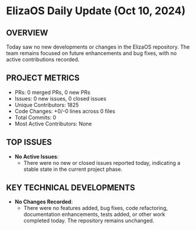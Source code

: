 # ElizaOS Daily Update (Oct 10, 2024)

## OVERVIEW 
Today saw no new developments or changes in the ElizaOS repository. The team remains focused on future enhancements and bug fixes, with no active contributions recorded.

## PROJECT METRICS
- PRs: 0 merged PRs, 0 new PRs
- Issues: 0 new issues, 0 closed issues
- Unique Contributors: 1825
- Code Changes: +0/-0 lines across 0 files
- Total Commits: 0
- Most Active Contributors: None

## TOP ISSUES
- **No Active Issues**: 
  - There were no new or closed issues reported today, indicating a stable state in the current project phase.

## KEY TECHNICAL DEVELOPMENTS
- **No Changes Recorded**: 
  - There were no features added, bug fixes, code refactoring, documentation enhancements, tests added, or other work completed today. The repository remains unchanged.